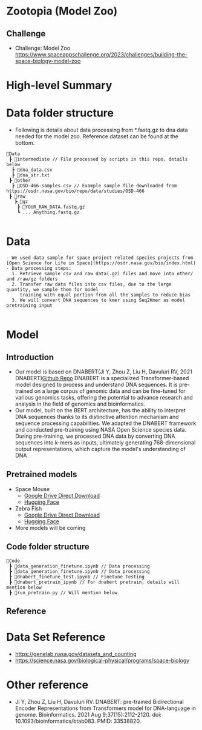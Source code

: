 # Zootopia (Model Zoo)

## Challenge
  - Challenge: Model Zoo
    https://www.spaceappschallenge.org/2023/challenges/building-the-space-biology-model-zoo

# High-level Summary


# Data folder structure
- Following is details about data processing from *.fastq.gz to dna data needed for the model zoo. Reference dataset can be found at the bottom.
```
📂Data
 ┣ 📂intermediate // File processed by scripts in this repo, details below
  ┣ 📜dna_data.csv
  ┣ 📜dna_str.txt
 ┣ 📂other
  ┣ 📜OSD-466-samples.csv // Example sample file downloaded from https://osdr.nasa.gov/bio/repo/data/studies/OSD-466
 ┣ 📂raw
   ┣ 📂gz
    ┣ 📜YOUR_RAW_DATA.fastq.gz 
    ┗ ... Anything.fastq.gz
    
```

# Data
```
- We used data sample for space project related species projects from [Open Science for Life in Space](https://osdr.nasa.gov/bio/index.html) 
- Data processing steps:
  1. Retrieve sample csv and raw data(.gz) files and move into other/ and /raw/gz folders
  2. Transfer raw data files into csv files, due to the large quantity, we sample them for model
     training with equal portion from all the samples to reduce bias
  3. We will convert DNA sequences to kmer using Seq2Kmer as model pretraining input


```

# Model
## Introduction
  - Our model is based on DNABERT(Ji Y, Zhou Z, Liu H, Davuluri RV, 2021 DNABERT)[Github Repo](https://github.com/jerryji1993/DNABERT) DNABERT is a specialized Transformer-based model designed to process and understand DNA sequences. It is pre-trained on a large corpus of genomic data and can be fine-tuned for various genomics tasks, offering the potential to advance research and analysis in the field of genomics and bioinformatics.
  - Our model, built on the BERT architecture, has the ability to interpret DNA sequences thanks to its distinctive attention mechanism and sequence processing capabilities. We adapted the DNABERT framework and conducted pre-training using NASA Open Science species data. During pre-training, we processed DNA data by converting DNA sequences into k-mers as inputs, ultimately generating 768-dimensional output representations, which capture the model's understanding of DNA

## Pretrained models
  + Space Mouse
    + [Google Drive Direct Download](https://drive.google.com/file/d/1whPLN43rjUPgN1GDoUAqkWY8IbISKB6Y/view?usp=sharing)
    + [Hugging Face](https://huggingface.co/CheesyChank/SpaceMouse_DNABert)
  + Zebra Fish
    + [Google Drive Direct Download](https://drive.google.com/file/d/1xngF0lLYHUaEE2FQ1crdTHAXO-c--Cry/view?usp=sharing)
    + [Hugging Face](https://huggingface.co/CheesyChank/ZebraFish_DNABert)
  + More models will be coming



## Code folder structure
```
📂Code
 ┣ 📜data_generation_finetune.ipynb // Data processing
 ┣ 📜data_generation_finetune.ipynb // Data processing
 ┣ 📜dnabert_finetune_test.ipynb // Finetune Testing
 ┣ 📜dnabert_pretrain_ipynb // For dnabert pretrain, details will mention below
 ┣ 📜run_pretrain.py // Will mention below
```

## Reference
# Data Set Reference
- https://genelab.nasa.gov/datasets_and_counting
- https://science.nasa.gov/biological-physical/programs/space-biology

# Other reference
- Ji Y, Zhou Z, Liu H, Davuluri RV. DNABERT: pre-trained Bidirectional Encoder Representations from Transformers model for DNA-language in genome. Bioinformatics. 2021 Aug 9;37(15):2112-2120. doi: 10.1093/bioinformatics/btab083. PMID: 33538820.

